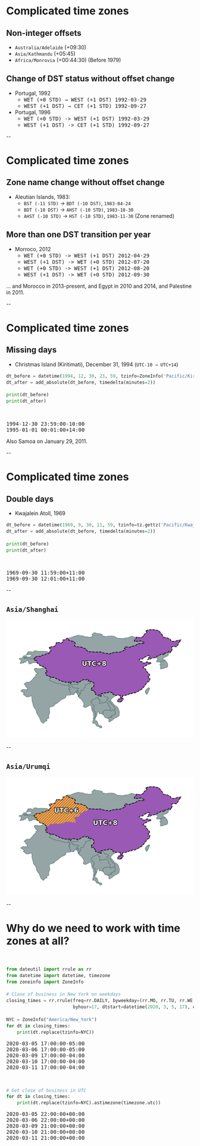 # Complicated time zones

## Non-integer offsets

- `Australia/Adelaide` (+09:30)
- `Asia/Kathmandu` (+05:45)
- `Africa/Monrovia` (+00:44:30) (Before 1979)

## Change of DST status without offset change <!-- .element: class="fragment" data-fragment-index="1" -->

<ul class="fragment" data-fragment-index="1">
    <li>
    Portugal, 1992
    <ul>
        <li><tt>WET (+0 STD) → WEST (+1 DST) 1992-03-29</tt></li>
        <li><tt>WEST (+1 DST) → CET (+1 STD) 1992-09-27</tt></li>
    </ul>
    </li>
    <li>
    Portugal, 1996
    <ul>
        <li><tt>WET  (+0 STD) -> WEST (+1 DST)  1992-03-29</tt></li>
        <li><tt>WEST (+1 DST) -> CET  (+1 STD)  1992-09-27</tt></li>
    </ul>
</ul>

--

# Complicated time zones

## Zone name change without offset change

* Aleutian Islands, 1983:
  * `BST (-11 STD)` -> `BDT (-10 DST)`, `1983-04-24`
  * `BDT (-10 DST)` -> `AHST (-10 STD)`, `1983-10-30`
  * `AHST (-10 STD)` -> `HST (-10 STD)`, `1983-11-30` (Zone renamed)

## More than one DST transition per year  <!-- .element: class="fragment" data-fragment-index="1" -->

<ul class="fragment" data-fragment-index="1">
    <li>
    Morroco, 2012
    <ul>
        <li><tt>WET  (+0 STD) -> WEST (+1 DST)  2012-04-29</tt></li>
        <li><tt>WEST (+1 DST) -> WET  (+0 STD)  2012-07-20</tt></li>
        <li><tt>WET  (+0 STD) -> WEST (+1 DST)  2012-08-20</tt></li>
        <li><tt>WEST (+1 DST) -> WET  (+0 STD)  2012-09-30</tt></li>
    </ul>
    </li>
</ul>

<span class="fragment" data-fragment-index="1">... and Morocco in 2013-present, and Egypt in 2010 and 2014, and Palestine in 2011.</span>

--

# Complicated time zones

## Missing days

* Christmas Island (Kiritimati), December 31, 1994  (`UTC-10 → UTC+14`)


```python
dt_before = datetime(1994, 12, 30, 23, 59, tzinfo=ZoneInfo('Pacific/Kiritimati'))
dt_after = add_absolute(dt_before, timedelta(minutes=2))

print(dt_before)
print(dt_after)
```

<br/>
<pre>
1994-12-30 23:59:00-10:00
1995-01-01 00:01:00+14:00
</pre>


Also Samoa on January 29, 2011.

--

# Complicated time zones

## Double days
* Kwajalein Atoll, 1969


```python
dt_before = datetime(1969, 9, 30, 11, 59, tzinfo=tz.gettz('Pacific/Kwajalein'))
dt_after = add_absolute(dt_before, timedelta(minutes=2))

print(dt_before)
print(dt_after)
```
<br/>

<pre>
1969-09-30 11:59:00+11:00
1969-09-30 12:01:00+11:00
</pre>

--

<!-- .slide: data-transition="slide-in none" -->

## `Asia/Shanghai`
![Asia/Shanghai time zone map](images/china_shanghai.png)

--

<!-- .slide: data-transition="none slide-out" -->

## `Asia/Urumqi`
![Asia/Shanghai time zone map](images/china_overlay.png)

--

# Why do we need to work with time zones at all?
<br/>

```python
from dateutil import rrule as rr
from datetime import datetime, timezone
from zoneinfo import ZoneInfo

# Close of business in New York on weekdays
closing_times = rr.rrule(freq=rr.DAILY, byweekday=(rr.MO, rr.TU, rr.WE, rr.TH, rr.FR),
                         byhour=17, dtstart=datetime(2020, 3, 5, 17), count=5)

NYC = ZoneInfo("America/New_York")
for dt in closing_times:
    print(dt.replace(tzinfo=NYC))
```
<pre style="margin-top: 0.5em">
2020-03-05 17:00:00-05:00
2020-03-06 17:00:00-05:00
2020-03-09 17:00:00-04:00
2020-03-10 17:00:00-04:00
2020-03-11 17:00:00-04:00
</pre>
<br/>

```python
# Get close of business in UTC
for dt in closing_times:
    print(dt.replace(tzinfo=NYC).astimezone(timezone.utc))
```
<pre style="margin-top: 0.5em">
2020-03-05 22:00:00+00:00
2020-03-06 22:00:00+00:00
2020-03-09 21:00:00+00:00
2020-03-10 21:00:00+00:00
2020-03-11 21:00:00+00:00
<pre>
